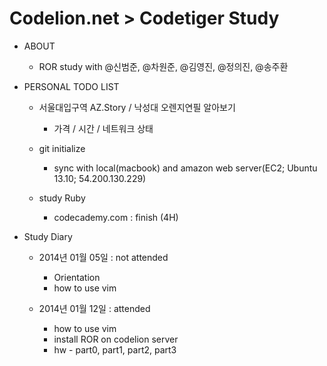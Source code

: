Codelion.net > Codetiger Study
============
- ABOUT
  - ROR study with @신범준, @차원준, @김영진, @정의진, @송주환


- PERSONAL TODO LIST
  - 서울대입구역 AZ.Story / 낙성대 오렌지연필 알아보기  
    - 가격 / 시간 / 네트워크 상태

  - git initialize
    - sync with local(macbook) and amazon web server(EC2; Ubuntu 13.10; 54.200.130.229)
    
  - study Ruby
    - codecademy.com : finish (4H)


- Study Diary
  - 2014년 01월 05일 : not attended
    - Orientation
    - how to use vim

  - 2014년 01월 12일 : attended
    - how to use vim
    - install ROR on codelion server
    - hw - part0, part1, part2, part3
 
